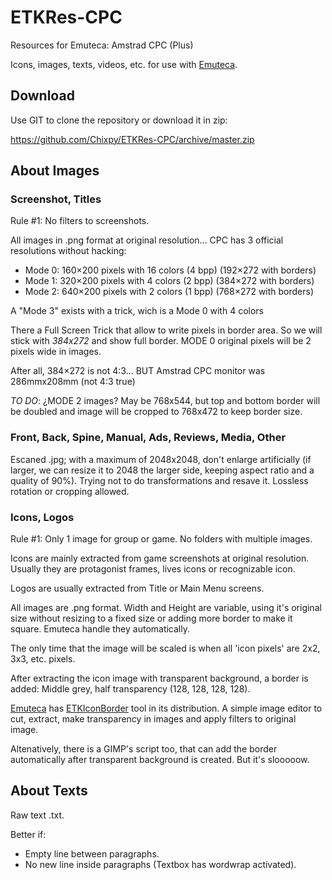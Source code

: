 # ETKRes-CPC
Resources for Emuteca: Amstrad CPC (Plus)

Icons, images, texts, videos, etc. for use with [Emuteca](https://github.com/Chixpy/Emuteca).

Download
--------

Use GIT to clone the repository or download it in zip:

https://github.com/Chixpy/ETKRes-CPC/archive/master.zip

## About Images

### Screenshot, Titles

Rule #1: No filters to screenshots.

All images in .png format at original resolution... CPC has 3 official resolutions without hacking:

* Mode 0: 160×200 pixels with 16 colors (4 bpp) (192×272 with borders)
* Mode 1: 320×200 pixels with 4 colors (2 bpp) (384×272 with borders)
* Mode 2: 640×200 pixels with 2 colors (1 bpp) (768×272 with borders)

A "Mode 3" exists with a trick, wich is a Mode 0 with 4 colors

There a Full Screen Trick that allow to write pixels in border area. So we will stick with *384x272* and
show full border. MODE 0 original pixels will be 2 pixels wide in images.

After all, 384×272 is not 4:3... BUT Amstrad CPC monitor was 286mmx208mm (not 4:3 true)

*TO DO*: ¿MODE 2 images? May be 768x544, but top and bottom border will be doubled and image will be cropped to 768x472 to keep border size.

### Front, Back, Spine, Manual, Ads, Reviews, Media, Other

Escaned .jpg; with a maximum of 2048x2048, don't enlarge artificially (if larger, we can resize it to 2048 the larger side, keeping aspect ratio and a quality of 90%). Trying not to do transformations and resave it. Lossless rotation or cropping allowed.

### Icons, Logos

Rule #1: Only 1 image for group or game. No folders with multiple images.

Icons are mainly extracted from game screenshots at original resolution. Usually they are protagonist frames, lives icons or recognizable icon.

Logos are usually extracted from Title or Main Menu screens.

All images are .png format. Width and Height are variable, using it's original size without resizing to a fixed size or adding more border to make it square. Emuteca handle they automatically.

The only time that the image will be scaled is when all 'icon pixels' are 2x2, 3x3, etc. pixels.

After extracting the icon image with transparent background, a border is added: Middle grey, half transparency (128, 128, 128, 128). 

[Emuteca](https://github.com/chixpy/emuteca) has [ETKIconBorder](https://github.com/Chixpy/Emuteca/blob/master/bin/Tools/ETKIconBorder.exe) tool in its distribution. A simple image editor to cut, extract, make transparency in images and apply filters to original image.

Altenatively, there is a GIMP's script too, that can add the border automatically after transparent background is created. But it's slooooow.

## About Texts

Raw text .txt.

Better if:

  * Empty line between paragraphs.
  * No new line inside paragraphs (Textbox has wordwrap activated).
  